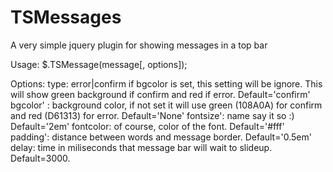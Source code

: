 TSMessages
==========

A very simple jquery plugin for showing messages in a top bar

Usage:
	$.TSMessage(message[, options]);

Options:
	type: error|confirm if bgcolor is set, this setting will be ignore. This will show green background if confirm and red if error. Default='confirm'
	bgcolor' : background color, if not set it will use green (108A0A) for confirm and red (D61313) for error. Default='None'
	fontsize': name say it so :) Default='2em'
	fontcolor: of course, color of the font. Default='#fff'
	padding': distance between words and message border. Default='0.5em'
	delay: time in miliseconds that message bar will wait to slideup. Default=3000.